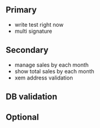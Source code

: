 ## Primary
- write test right now
- multi signature
## Secondary
- manage sales by each month
- show total sales by each month
- xem address validation


## DB validation
## Optional
